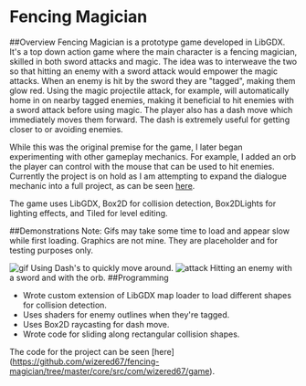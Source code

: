 # Fencing Magician
##Overview
Fencing Magician is a prototype game developed in LibGDX. It's a top down action game where the main character is a fencing magician, skilled in both sword attacks and magic. The idea was to interweave the two so that hitting an enemy with a sword attack would empower the magic attacks. When an enemy is hit by the sword they are "tagged", making them glow red. Using the magic projectile attack, for example, will automatically home in on nearby tagged enemies, making it beneficial to hit enemies with a sword attack before using magic. The player also has a dash move which immediately moves them forward. The dash is extremely useful for getting closer to or avoiding enemies. 

While this was the original premise for the game, I later began experimenting with other gameplay mechanics. For example, I added an orb the player can control with the mouse that can be used to hit enemies. Currently the project is on hold as I am attempting to expand the dialogue mechanic into a full project, as can be seen [here](https://github.com/wizered67/ProjectVisualNovel). 

The game uses LibGDX, Box2D for collision detection, Box2DLights for lighting effects, and Tiled for level editing.


##Demonstrations
Note: Gifs may take some time to load and appear slow while first loading. Graphics are not mine. They are placeholder and for testing purposes only.

![gif](fencingMagicianDashLegacy.gif)
Using Dash's to quickly move around.
![attack](fencingMagicianAttacks.gif)
Hitting an enemy with a sword and with the orb.
##Programming
* Wrote custom extension of LibGDX map loader to load different shapes for collision detection.
* Uses shaders for enemy outlines when they're tagged.
* Uses Box2D raycasting for dash move.
* Wrote code for sliding along rectangular collision shapes.

The code for the project can be seen [here] (https://github.com/wizered67/fencing-magician/tree/master/core/src/com/wizered67/game).
